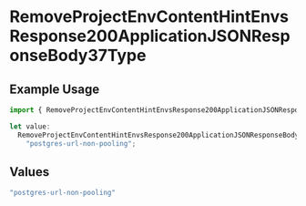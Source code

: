 # RemoveProjectEnvContentHintEnvsResponse200ApplicationJSONResponseBody37Type

## Example Usage

```typescript
import { RemoveProjectEnvContentHintEnvsResponse200ApplicationJSONResponseBody37Type } from "@simplesagar/vercel/models/removeprojectenvop.js";

let value:
  RemoveProjectEnvContentHintEnvsResponse200ApplicationJSONResponseBody37Type =
    "postgres-url-non-pooling";
```

## Values

```typescript
"postgres-url-non-pooling"
```
